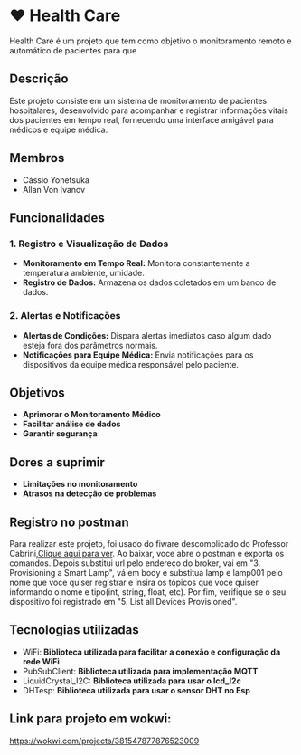# ❤️ Health Care

Health Care é um projeto que tem como objetivo o monitoramento remoto e automático de pacientes para que 

## Descrição
Este projeto consiste em um sistema de monitoramento de pacientes hospitalares, desenvolvido para acompanhar e registrar informações vitais dos pacientes em tempo real, fornecendo uma interface amigável para médicos e equipe médica.

## Membros
- Cássio Yonetsuka
- Allan Von Ivanov

## Funcionalidades

### 1. Registro e Visualização de Dados
- **Monitoramento em Tempo Real:** Monitora constantemente a temperatura ambiente, umidade.
- **Registro de Dados:** Armazena os dados coletados em um banco de dados.

### 2. Alertas e Notificações
- **Alertas de Condições:** Dispara alertas imediatos caso algum dado esteja fora dos parâmetros normais.
- **Notificações para Equipe Médica:** Envia notificações para os dispositivos da equipe médica responsável pelo paciente.

## Objetivos
- **Aprimorar o Monitoramento Médico**
- **Facilitar análise de dados**
- **Garantir segurança**

## Dores a suprimir
- **Limitações no monitoramento**
- **Atrasos na detecção de problemas**

## Registro no postman
Para realizar este projeto, foi usado do fiware descomplicado do Professor Cabrini,<a href="https://github.com/fabiocabrini/fiware">Clique aqui para ver</a>.
Ao baixar, voce abre o postman e exporta os comandos. Depois substitui url pelo endereço do broker, vai em "3. Provisioning a Smart Lamp", vá em body e substitua lamp e lamp001 pelo nome que voce quiser registrar e insira os tópicos que voce quiser informando o nome e tipo(int, string, float, etc).
Por fim, verifique se o seu dispositivo foi registrado em "5. List all Devices Provisioned".

## Tecnologias utilizadas
- WiFi:
**Biblioteca utilizada para facilitar a conexão e configuração da rede WiFi**
- PubSubClient:
**Biblioteca utilizada para implementação MQTT**
- LiquidCrystal_I2C:
**Biblioteca utilizada para usar o lcd_I2c**
- DHTesp:
**Biblioteca utilizada para usar o sensor DHT no Esp**

## Link para projeto em wokwi:

https://wokwi.com/projects/381547877876523009
